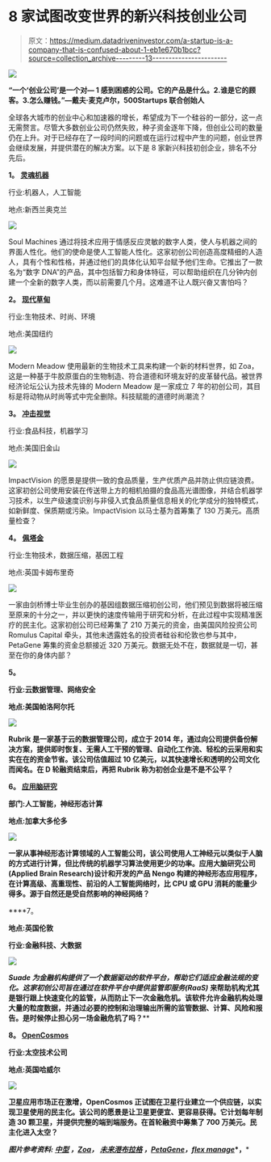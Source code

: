 # 8 家试图改变世界的新兴科技创业公司

> 原文：<https://medium.datadriveninvestor.com/a-startup-is-a-company-that-is-confused-about-1-eb1e670b1bcc?source=collection_archive---------13----------------------->

[![](img/77922e0750904f3fb36ccf737b6862b3.png)](http://www.track.datadriveninvestor.com/1B9E)

**“一个‘创业公司’是一个对— 1 感到困惑的公司。它的产品是什么。2.谁是它的顾客。3.怎么赚钱。”—戴夫·麦克卢尔，500Startups 联合创始人**

全球各大城市的创业中心和加速器的增长，希望成为下一个硅谷的一部分，这一点无需赘言。尽管大多数创业公司仍然失败，种子资金逐年下降，但创业公司的数量仍在上升。对于已经存在了一段时间的问题或在运行过程中产生的问题，创业世界会继续发展，并提供潜在的解决方案。以下是 8 家新兴科技初创企业，排名不分先后。

**1。** [**灵魂机器**](https://www.soulmachines.com/)

行业:机器人，人工智能

地点:新西兰奥克兰

![](img/f5fd0c17dc6bf4fb588f53242bceb1c2.png)

Soul Machines 通过将技术应用于情感反应灵敏的数字人类，使人与机器之间的界面人性化。他们的使命是使人工智能人性化。这家初创公司创造高度精细的人造人，具有个性和性格，并通过他们的具体化认知平台赋予他们生命。它推出了一款名为“数字 DNA”的产品，其中包括智力和身体特征，可以帮助组织在几分钟内创建一个全新的数字人类，而以前需要几个月。这难道不让人既兴奋又害怕吗？

**2。** [**现代草甸**](http://www.modernmeadow.com/)

行业:生物技术、时尚、环境

地点:美国纽约

![](img/2faa4a9a514ee76c1cf7362f684e0281.png)

Modern Meadow 使用最新的生物技术工具来构建一个新的材料世界，如 Zoa，这是一种基于牛胶原蛋白的生物制造、符合道德和环境友好的皮革替代品。被世界经济论坛公认为技术先锋的 Modern Meadow 是一家成立 7 年的初创公司，其目标是将动物从时尚等式中完全删除。科技赋能的道德时尚潮流？

**3。** [**冲击视觉**](https://www.impactvi.com/)

行业:食品科技，机器学习

地点:美国旧金山

![](img/d7f3d325f8c4e52a4d16daec21e09579.png)

ImpactVision 的愿景是提供一致的食品质量，生产优质产品并防止供应链浪费。这家初创公司使用安装在传送带上方的相机拍摄的食品高光谱图像，并结合机器学习技术，以生产级速度识别与非侵入式食品质量信息相关的化学成分的独特模式，如新鲜度、保质期或污染。ImpactVision 以马士基为首筹集了 130 万美元。高质量检查？

**4。** [**佩塔金**](https://www.petagene.com/)

行业:生物技术，数据压缩，基因工程

地点:英国卡姆布里奇

![](img/ae7217b8d14fa76f7287e6da13e7c529.png)

一家由剑桥博士毕业生创办的基因组数据压缩初创公司，他们预见到数据将被压缩至原来的十分之一，并以更快的速度传输用于研究和分析，在此过程中实现精准医疗的民主化。这家初创公司已经筹集了 210 万美元的资金，由美国风险投资公司 Romulus Capital 牵头，其他未透露姓名的投资者硅谷和伦敦也参与其中，PetaGene 筹集的资金总额接近 320 万美元。数据无处不在，数据就是一切，甚至在你的身体内部？

**5。**[](https://www.rubrik.com/)

**行业:云数据管理、网络安全**

**地点:美国帕洛阿尔托**

**![](img/95e536ceb63cbbb5dfad2c9716f69901.png)**

**Rubrik 是一家基于云的数据管理公司，成立于 2014 年，通过向公司提供备份解决方案，提供即时恢复、无需人工干预的管理、自动化工作流、轻松的云采用和实实在在的资金节省。该公司估值超过 10 亿美元，以其快速增长和透明的公司文化而闻名。在 D 轮融资结束后，再把 Rubrik 称为初创企业是不是不公平？**

****6。** [**应用脑研究**](https://appliedbrainresearch.com/)**

**部门:人工智能，神经形态计算**

**地点:加拿大多伦多**

**![](img/0d135f3786464df06f6773201a9530a7.png)**

**一家从事神经形态计算领域的人工智能公司，该公司使用人工神经元以类似于人脑的方式进行计算，但比传统的机器学习算法使用更少的功率。应用大脑研究公司(Applied Brain Research)设计和开发的产品 Nengo 构建的神经形态应用程序，在计算高级、高重现性、前沿的人工智能网络时，比 CPU 或 GPU 消耗的能量少得多。源于自然还是受自然影响的神经网络？**

****7。**[](https://suade.org/)**

****地点:英国伦敦****

****行业:金融科技、大数据****

****![](img/ee7a5f1976e5507405b4eb34b8bb66de.png)****

****Suade 为金融机构提供了一个数据驱动的软件平台，帮助它们适应金融法规的变化。这家初创公司旨在通过在软件平台中提供*监管即服务(RaaS)* 来帮助机构尤其是银行跟上快速变化的监管，从而防止下一次金融危机。该软件允许金融机构处理大量的粒度数据，并通过必要的控制和治理输出所需的监管数据、计算、风险和报告。是时候停止担心另一场金融危机了吗？****

******8。** [**OpenCosmos**](https://open-cosmos.com/)****

****行业:太空技术公司****

****地点:英国哈威尔****

****![](img/c3d1ad1d50fa044890602c89f88772a4.png)****

****卫星应用市场正在激增，OpenCosmos 正试图在卫星行业建立一个供应链，以实现卫星使用的民主化。该公司的愿景是让卫星更便宜、更容易获得。它计划每年制造 30 颗卫星，并提供完整的端到端服务。在首轮融资中筹集了 700 万美元。民主化进入太空？****

*****图片参考资料:* [*中型*](https://medium.com/@soulmachines/that-may-sound-like-a-line-from-a-sci-fi-movie-and-feel-very-much-like-tomorrows-world-but-it-is-fa29c188abf1) *，*[*Zoa*](http://www.work-order.co/zoa/)*，* [*未来港布拉格*](https://www.futureportprague.com/artificial-intelligence-can-determine-the-quality-of-food-and-its-freshness/) *，*[*PetaGene*](https://www.petagene.com/)*，*[*flex manage*](https://www.flexmanage.com/2017/07/24/rubrik-review-one-stop-shop-for-data-management/)*，*****